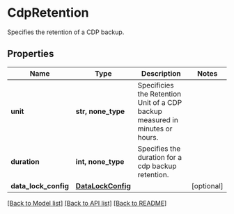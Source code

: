 # CdpRetention

Specifies the retention of a CDP backup.

## Properties
Name | Type | Description | Notes
------------ | ------------- | ------------- | -------------
**unit** | **str, none_type** | Specificies the Retention Unit of a CDP backup measured in minutes or hours. | 
**duration** | **int, none_type** | Specifies the duration for a cdp backup retention. | 
**data_lock_config** | [**DataLockConfig**](DataLockConfig.md) |  | [optional] 

[[Back to Model list]](../README.md#documentation-for-models) [[Back to API list]](../README.md#documentation-for-api-endpoints) [[Back to README]](../README.md)


